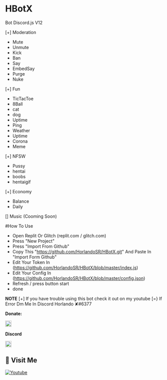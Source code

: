 # HBotX
Bot Discord.js V12

[+] Moderation
- Mute
- Unmute
- Kick
- Ban
- Say
- EmbedSay
- Purge
- Nuke

[+] Fun
- TicTacToe
- 8Ball
- cat
- dog
- Uptime
- Ping
- Weather 
- Uptime
- Corona
- Meme

[+] NFSW
- Pussy
- hentai
- boobs
- hentaigif

[+] Economy
- Balance
- Daily

[] Music (Cooming Soon)

#How To Use
- Open Replit Or Glitch (replit.com / glitch.com)
- Press "New Project"
- Press "Import From Github"
- Copy This "https://github.com/HorlandoSR/HBotX.git" And Paste In "Import Form Github"
- Edit Your Token In (https://github.com/HorlandoSR/HBotX/blob/master/index.js)
- Edit Your Config In (https://github.com/HorlandoSR/HBotX/blob/master/config.json)
- Refresh / press button start
- done

**NOTE**
[+] If you have trouble using this bot check it out on my youtube
[=} If Error Dm Me In Discord Horlando ✘#6377

**Donate:**

[<code><img alt="Saweria" height="20px" src="https://tse3.mm.bing.net/th?id=OIP.z3LG44kKLUd5EBwApcTLOAAAAA&pid=Api&P=0&w=194&h=152"/></code>](https://saweria.co/HorlandoSRG)

**Discord**

[<code><img alt="Discord" height="20px" src="https://id.images.search.yahoo.com/search/images;_ylt=Awrx1LSK4HBhaDEALVnLQwx.;_ylu=Y29sbwNzZzMEcG9zAzEEdnRpZAMEc2VjA3Nj?p=logo+discord&type=E210ID91215G0&ei=UTF-8&fr=mcafee&th=109.6&tw=109.6&imgurl=https%3A%2F%2Flogo-logos.com%2Fwp-content%2Fuploads%2F2018%2F03%2FDiscord_Logo.png&rurl=https%3A%2F%2Flogo-logos.com%2Fdiscord-logo-2736.html&size=57KB&name=Discord+-+Logos%2C+brands+and+logotypes&oid=1&h=1024&w=1024&turl=https%3A%2F%2Ftse1.mm.bing.net%2Fth%3Fid%3DOIP.5RQ-0-JN-xB1dR-LTU3RdQHaHa%26pid%3DApi%26rs%3D1%26c%3D1%26qlt%3D95%26w%3D109%26h%3D109&tt=Discord+-+Logos%2C+brands+and+logotypes&sigr=ZGOROwtzTI9R&sigit=erLIl3IllIBD&sigi=V_Bx9lZuZmC9&sign=66OqtfXce_Sq&sigt=66OqtfXce_Sq"/></code>](https://discord.gg/GbG6W4HpYA)

## 🚶 Visit Me
[![Youtube](https://img.shields.io/badge/Youtube-FF0014?style=for-the-badge&logo=youtube&logoColor=white)](https://www.youtube.com/channel/UCgNw20utw8M3e6afru4JRZA)
